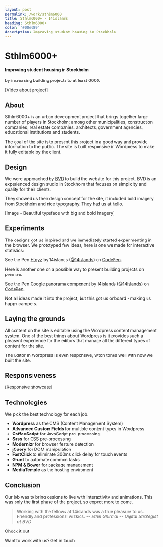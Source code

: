```yaml
---
layout: post
permalink: /work/sthlm6000
title: Sthlm6000+ - 14islands
heading: Sthlm6000+
color: '#00e689'
description: Improving student housing in Stockholm
---
```



# Sthlm6000+

#### Improving student housing in Stockholm
by increasing building projects to at least 6000.

[Video about project]


## About

Sthlm6000+ is an urban development project that brings together large number of players in Stockholm; among other municipalities, construction companies, real estate companies, architects, government agencies, educational institutions and students.

The goal of the site is to present this project in a good way and provide information to the public. The site is built responsive in Wordpress to make it fully editable by the client.


## Design

We were approached by [BVD](http://bvd.se) to build the website for this project. BVD is an experienced design studio in Stockholm that focuses on simplicity and quality for their clients.

They showed us their design concept for the site, it included bold imagery from Stockholm and nice typography. They had us at hello.

[Image - Beautiful typeface with big and bold imagery]


## Experiments

The designs got us inspired and we immediately started experimenting in the browser. We prototyped few ideas, here is one we made for interactive statistics:

<p data-height="268" data-theme-id="6678" data-slug-hash="Htoyz" data-default-tab="result" data-user="14islands" class='codepen'>See the Pen <a href='http://codepen.io/14islands/pen/Htoyz/'>Htoyz</a> by 14islands (<a href='http://codepen.io/14islands'>@14islands</a>) on <a href='http://codepen.io'>CodePen</a>.</p>
<script async src="//codepen.io/assets/embed/ei.js"></script>

Here is another one on a possible way to present building
projects on premise:

<p data-height="268" data-theme-id="6678" data-slug-hash="BChpE" data-default-tab="result" data-user="14islands" class='codepen'>See the Pen <a href='http://codepen.io/14islands/pen/BChpE/'>Google panorama component</a> by 14islands (<a href='http://codepen.io/14islands'>@14islands</a>) on <a href='http://codepen.io'>CodePen</a>.</p>
<script async src="//codepen.io/assets/embed/ei.js"></script>

Not all ideas made it into the project, but this got us onboard - making us happy campers.


## Laying the grounds

All content on the site is editable using the Wordpress content management system. One of the best things about Wordpress is  it provides such a pleasent experience for the editors that manage all the different types of content for the site.

The Editor in Wordpress is even responsive, witch tones well with how we built the site.

## Responsiveness

[Responsive showcase]

## Technologies

We pick the best technology for each job.

- **Wordpress** as the CMS (Content Management System)
- **Advanced Custom Fields** for multible content types in Wordpress
- **CoffeeScript** for JavaScript pre-processing
- **Sass** for CSS pre-processing
- **Modernizr** for browser feature detection
- **jQuery** for DOM manipulation
- **FastClick** to eliminate 300ms click delay for touch events
- **Grunt** to automate common tasks
- **NPM & Bower** for package management
- **MediaTemple** as the hosting enviroment

## Conclusion

Our job was to bring designs to live with interactivity and animations. This was only the first phase of the project, so expect more to come.

> Working with the fellows at 14islands was a true pleasure to us. Friendly and professional wizkids.
> -- <cite>Ethel Ghirmai</cite>
> -- <cite>Digital Strategist at BVD</cite>

[Check it out](http://sthlm6000.se/)

Want to work with us?  Get in touch
